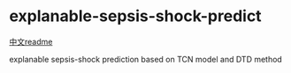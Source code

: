 # explanable-sepsis-shock-predict

[中文readme](https://github.com/MilkyBoat/explanable-sepsis-shock-predict/blob/master/README_cn.md)

explanable sepsis-shock prediction based on TCN model and DTD method




